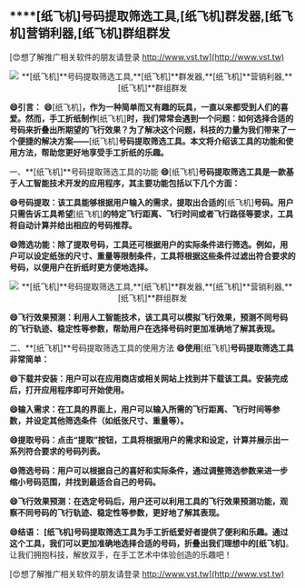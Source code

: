 ## ****[纸飞机]**号码提取筛选工具,**[纸飞机]**群发器,**[纸飞机]**营销利器,**[纸飞机]**群组群发**

[😍想了解推广相关软件的朋友请登录 http://www.vst.tw](http://www.vst.tw)

 <center><img src="https://vst.tw/MP4/tuiguang/png/8.png" alt="**[纸飞机]**号码提取筛选工具,**[纸飞机]**群发器,**[纸飞机]**营销利器,**[纸飞机]**群组群发"></center>

**😄引言：**
**😄**[纸飞机]**，作为一种简单而又有趣的玩具，一直以来都受到人们的喜爱。然而，手工折纸制作**[纸飞机]**时，我们常常会遇到一个问题：如何选择合适的号码来折叠出所期望的飞行效果？为了解决这个问题，科技的力量为我们带来了一个便捷的解决方案——**[纸飞机]**号码提取筛选工具。本文将介绍该工具的功能和使用方法，帮助您更好地享受手工折纸的乐趣。**

一、**[纸飞机]**号码提取筛选工具的功能
**😄**[纸飞机]**号码提取筛选工具是一款基于人工智能技术开发的应用程序，其主要功能包括以下几个方面：**

**😄号码提取：该工具能够根据用户输入的需求，提取出合适的**[纸飞机]**号码。用户只需告诉工具希望**[纸飞机]**的特定飞行距离、飞行时间或者飞行路径等要求，工具将自动计算并给出相应的号码推荐。**

**😄筛选功能：除了提取号码，工具还可根据用户的实际条件进行筛选。例如，用户可以设定纸张的尺寸、重量等限制条件，工具将根据这些条件过滤出符合要求的号码，以便用户在折纸时更方便地选择。**

 <center><img src="https://vst.tw/MP4/tuiguang/png/6.png" alt="**[纸飞机]**号码提取筛选工具,**[纸飞机]**群发器,**[纸飞机]**营销利器,**[纸飞机]**群组群发"></center>

**😄飞行效果预测：利用人工智能技术，该工具可以模拟飞行效果，预测不同号码的飞行轨迹、稳定性等参数，帮助用户在选择号码时更加准确地了解其表现。**

二、**[纸飞机]**号码提取筛选工具的使用方法
**😄使用**[纸飞机]**号码提取筛选工具非常简单：**

**😄下载并安装：用户可以在应用商店或相关网站上找到并下载该工具。安装完成后，打开应用程序即可开始使用。**

**😄输入需求：在工具的界面上，用户可以输入所需的飞行距离、飞行时间等参数，并设定其他筛选条件（如纸张尺寸、重量等）。**

**😄提取号码：点击“提取”按钮，工具将根据用户的需求和设定，计算并展示出一系列符合要求的号码列表。**

**😄筛选号码：用户可以根据自己的喜好和实际条件，通过调整筛选参数来进一步缩小号码范围，并找到最适合自己的号码。**

**😄飞行效果预测：在选定号码后，用户还可以利用工具的飞行效果预测功能，观察不同号码的飞行轨迹、稳定性等参数，更好地了解其表现。**

**😄结语：**
**[纸飞机]**号码提取筛选工具为手工折纸爱好者提供了便利和乐趣。通过这个工具，我们可以更加准确地选择合适的号码，折叠出我们理想中的**[纸飞机]**。让我们拥抱科技，解放双手，在手工艺术中体验创造的乐趣吧！

[😍想了解推广相关软件的朋友请登录 http://www.vst.tw](http://www.vst.tw)




